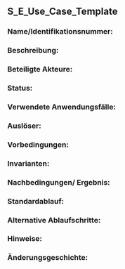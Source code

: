 ## S_E_Use_Case_Template


### Name/Identifikationsnummer:

### Beschreibung:

### Beteiligte Akteure:

### Status:

### Verwendete Anwendungsfälle:

### Auslöser:

### Vorbedingungen:

### Invarianten:

### Nachbedingungen/ Ergebnis:

### Standardablauf:

### Alternative Ablaufschritte:

### Hinweise:

### Änderungsgeschichte:
